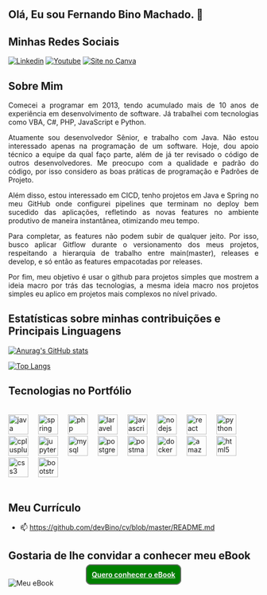 ## Olá, Eu sou Fernando Bino Machado. 👋

## Minhas Redes Sociais

[![Linkedin](https://img.shields.io/badge/LinkedIn-0077B5?style=for-the-badge&logo=linkedin&logoColor=white)](https://www.linkedin.com/in/)
[![Youtube](https://img.shields.io/badge/YouTube-FF0000?style=for-the-badge&logo=youtube&logoColor=white)](https://www.youtube.com/@fernandobinomachado3876)
[![Site no Canva](https://img.shields.io/badge/Canva-%2300C4CC.svg?&style=for-the-badge&logo=Canva&logoColor=white)](https://fernando-bino-machado.my.canva.site/)

## Sobre Mim

<p style="text-align: justify;">
Comecei a programar em 2013, tendo acumulado mais de 10 anos de experiência em desenvolvimento de software. Já trabalhei com tecnologias como VBA, C#, PHP, JavaScript e Python.
</p>

<p style="text-align: justify;">
Atuamente sou desenvolvedor Sênior, e trabalho com Java. Não estou interessado apenas na programação de um software. Hoje, dou apoio técnico a equipe da qual faço parte, além de já ter revisado o código de outros desenvolvedores. 
Me preocupo com a qualidade e padrão do código, por isso considero as boas práticas de programação e Padrões de Projeto.
</p>

<p style="text-align: justify;">
Além disso, estou interessado em CICD, tenho projetos em Java e Spring no meu GitHub onde configurei pipelines que terminam no deploy bem sucedido das aplicações, refletindo as novas features no ambiente produtivo de maneira instantânea, otimizando meu tempo.
</p>

<p style="text-align: justify;">
Para completar, as features não podem subir de qualquer jeito. Por isso, busco aplicar Gitflow durante o versionamento dos meus projetos, respeitando a hierarquia de trabalho entre main(master), releases e develop, e só então as features empacotadas por releases.
</p>

<p style="text-align: justify;">
Por fim, meu objetivo é usar o github para projetos simples que mostrem a ideia macro por trás das tecnologias, a mesma ideia macro nos projetos simples eu aplico em projetos mais complexos no nível privado.
</p>

## Estatísticas sobre minhas contribuições e Principais Linguagens

[![Anurag's GitHub stats](https://github-readme-stats.vercel.app/api?username=devBino&theme=dracula&show_icons=true)](https://github.com/anuraghazra/github-readme-stats)

[![Top Langs](https://github-readme-stats.vercel.app/api/top-langs/?username=devBino&theme=dracula&hide=html,blade,Jupyter%20Notebook,Less,Css,ejs,hack,roff,shell,Dockerfile)](https://github.com/anuraghazra/github-readme-stats)


## Tecnologias no Portfólio

<div style="display: inline_block"><br/>
    <img title="Java" src="https://cdn.jsdelivr.net/gh/devicons/devicon/icons/java/java-original.svg" height="40" alt="java logo"  />
  <img width="12" />
  <img title="Spring" src="https://cdn.jsdelivr.net/gh/devicons/devicon/icons/spring/spring-original.svg" height="40" alt="spring logo"  />
  <img width="12" />
  <img title="PHP" src="https://cdn.jsdelivr.net/gh/devicons/devicon/icons/php/php-original.svg" height="40" alt="php logo"  />
  <img width="12" />
  <img title="Laravel" src="https://cdn.simpleicons.org/laravel/FF2D20" height="40" alt="laravel logo"  />
  <img width="12" />
  <img title="JavaScript" src="https://cdn.jsdelivr.net/gh/devicons/devicon/icons/javascript/javascript-original.svg" height="40" alt="javascript logo"  />
  <img width="12" />
  <img title="NodeJS" src="https://cdn.simpleicons.org/nodedotjs/339933" height="40" alt="nodejs logo"  />
  <img width="12" />
  <img title="React" src="https://cdn.jsdelivr.net/gh/devicons/devicon/icons/react/react-original.svg" height="40" alt="react logo"  />
  <img width="12" />
  <img title="Python" src="https://cdn.simpleicons.org/python/3776AB" height="40" alt="python logo"  />
  <img width="12" />
  <img title="C++" src="https://cdn.jsdelivr.net/gh/devicons/devicon/icons/cplusplus/cplusplus-original.svg" height="40" alt="cplusplus logo"  />
  <img width="12" />
  <img title="Jupyter Notebook" src="https://cdn.jsdelivr.net/gh/devicons/devicon/icons/jupyter/jupyter-original.svg" height="40" alt="jupyter logo"  />
  <img width="12" />
  <img title="MySQL" src="https://cdn.jsdelivr.net/gh/devicons/devicon/icons/mysql/mysql-original.svg" height="40" alt="mysql logo"  />
  <img width="12" />
  <img title="Postgre SQL" src="https://cdn.simpleicons.org/postgresql/4169E1" height="40" alt="postgresql logo"  />
  <img width="12" />
  <img title="Postman" src="https://skillicons.dev/icons?i=postman" height="40" alt="postman logo"  />
  <img width="12" />
  <img title="Docker" src="https://cdn.jsdelivr.net/gh/devicons/devicon/icons/docker/docker-original.svg" height="40" alt="docker logo"  />
  <img width="12" />
  <img title="AWS" src="https://skillicons.dev/icons?i=aws" height="40" alt="amazonwebservices logo"  />
  <img width="12" />
  <img title="Html" src="https://cdn.jsdelivr.net/gh/devicons/devicon/icons/html5/html5-original.svg" height="40" alt="html5 logo"  />
  <img width="12" />
  <img title="CSS" src="https://cdn.jsdelivr.net/gh/devicons/devicon/icons/css3/css3-original.svg" height="40" alt="css3 logo"  />
  <img width="12" />
  <img title="Bootstrap" src="https://cdn.jsdelivr.net/gh/devicons/devicon/icons/bootstrap/bootstrap-original.svg" height="40" alt="bootstrap logo"  />
</div>

<br/>

## Meu Currículo

- 📫 https://github.com/devBino/cv/blob/master/README.md

## Gostaria de lhe convidar a conhecer meu eBook

<center>
<a href="https://go.hotmart.com/O93625486X" style="color: #f1f1f1; background: green; padding: 10px; border: 2px solid #696969; border-radius:10px; font-weight:bold;" target="_blank">Quero conhecer o eBook</a>
</center>

<img alt="Meu eBook" src="https://static-media.hotmart.com/k6VG3zXJ1YOpMYjI1CDMn1E49_E=/filters:quality(100):format(webp)/klickart-prod/uploads/media/file/7970275/capa_ebook_devs_iniciantes.png">
